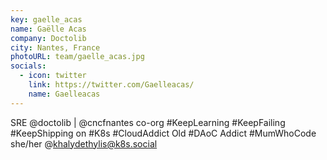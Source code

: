 ```yaml
---
key: gaelle_acas
name: Gaëlle Acas
company: Doctolib
city: Nantes, France
photoURL: team/gaelle_acas.jpg
socials:
  - icon: twitter
    link: https://twitter.com/Gaelleacas/
    name: Gaelleacas
---
```

SRE @doctolib | @cncfnantes co-org #KeepLearning #KeepFailing #KeepShipping on #K8s #CloudAddict Old #DAoC Addict #MumWhoCode she/her
@khalydethylis@k8s.social